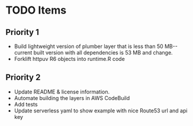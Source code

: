 # TODO Items

## Priority 1

* Build lightweight version of plumber layer that is less than 50 MB-- current built version with all dependencies is 53 MB and change.
* Forklift httpuv R6 objects into runtime.R code

## Priority 2
* Update README & license information.
* Automate building the layers in AWS CodeBuild
* Add tests
* Update serverless yaml to show example with nice Route53 url and api key
